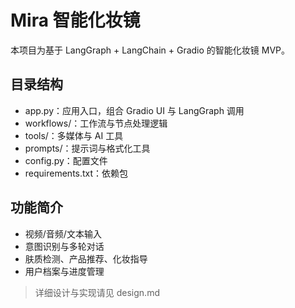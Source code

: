 # Mira 智能化妆镜

本项目为基于 LangGraph + LangChain + Gradio 的智能化妆镜 MVP。

## 目录结构

- app.py：应用入口，组合 Gradio UI 与 LangGraph 调用
- workflows/：工作流与节点处理逻辑
- tools/：多媒体与 AI 工具
- prompts/：提示词与格式化工具
- config.py：配置文件
- requirements.txt：依赖包

## 功能简介

- 视频/音频/文本输入
- 意图识别与多轮对话
- 肤质检测、产品推荐、化妆指导
- 用户档案与进度管理

> 详细设计与实现请见 design.md 